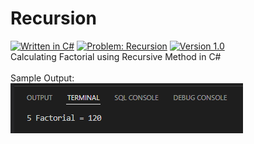 # Recursion
[![Written in C#](https://img.shields.io/badge/language-C%23-green)](#)
[![Problem: Recursion](https://img.shields.io/badge/problem-Recursion-important)](#)
[![Version 1.0](https://img.shields.io/badge/version-1.0-informational)](#)\
Calculating Factorial using Recursive Method in C#
\
\
Sample Output:\
[![Sample Output](/assets/images/c101recursion.png)](#)

